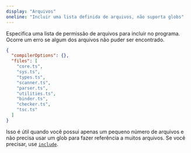 ```yaml
---
display: "Arquivos"
oneline: "Incluir uma lista definida de arquivos, não suporta globs"
---
```


Especifica uma lista de permissão de arquivos para incluir no programa. Ocorre um erro se algum dos arquivos não puder ser encontrado.

```json
{
  "compilerOptions": {},
  "files": [
    "core.ts",
    "sys.ts",
    "types.ts",
    "scanner.ts",
    "parser.ts",
    "utilities.ts",
    "binder.ts",
    "checker.ts",
    "tsc.ts"
  ]
}
```

Isso é útil quando você possui apenas um pequeno número de arquivos e não precisa usar um glob para fazer referência
a muitos arquivos. Se você precisar, use [`include`](#include).
